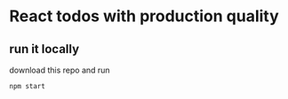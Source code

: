 # React todos with production quality

## run it locally
download this repo and run
```
npm start
```
